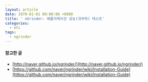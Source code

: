 ```yaml
---
layout: article
date: 1970-01-01 00:00:00 +0900
title: ' nGrinder: 애플리케이션 성능(과부하) 테스트'
categories:
  - etc
tags:
  - ngrinder
---
```


#### 참고한 글
- [http://naver.github.io/ngrinder/](http://naver.github.io/ngrinder/)
- [https://github.com/naver/ngrinder/wiki/Installation-Guide](https://github.com/naver/ngrinder/wiki/Installation-Guide)
